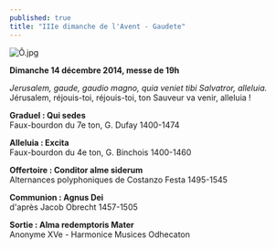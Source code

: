 ```yaml
---
published: true
title: "IIIe dimanche de l'Avent - Gaudete"
---
```


![Ô.jpg](/images/Ô.jpg)


**Dimanche 14 décembre 2014, messe de 19h**

*Jerusalem, gaude, gaudio magno, quia veniet tibi Salvatror, alleluia.*  
Jérusalem, réjouis-toi, réjouis-toi, ton Sauveur va venir, alleluia !

**Graduel : Qui sedes**  
Faux-bourdon du 7e ton, G. Dufay 1400-1474

**Alleluia : Excita**  
Faux-bourdon du 4e ton, G. Binchois 1400-1460

**Offertoire : Conditor alme siderum**  
Alternances polyphoniques de Costanzo Festa 1495-1545

**Communion : Agnus Dei**  
d'après Jacob Obrecht 1457-1505

**Sortie : Alma redemptoris Mater**  
Anonyme XVe - Harmonice Musices Odhecaton